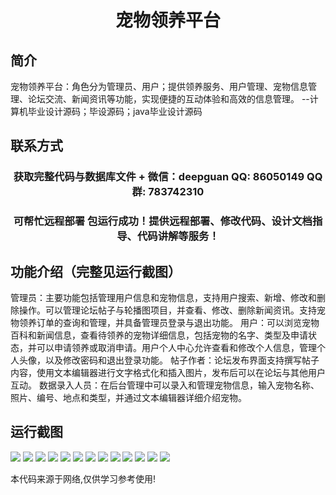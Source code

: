 <p><h1 align="center">宠物领养平台</h1></p>

## 简介
宠物领养平台：角色分为管理员、用户；提供领养服务、用户管理、宠物信息管理、论坛交流、新闻资讯等功能，实现便捷的互动体验和高效的信息管理。    --计算机毕业设计源码；毕设源码；java毕业设计源码


## 联系方式
<p><h3 align="center">获取完整代码与数据库文件 + 微信：deepguan QQ: 86050149 QQ群: 783742310</h3></p>
<p><h3 align="center">可帮忙远程部署 包运行成功！提供远程部署、修改代码、设计文档指导、代码讲解等服务！</h3></p>

## 功能介绍（完整见运行截图）
管理员：主要功能包括管理用户信息和宠物信息，支持用户搜索、新增、修改和删除操作。可以管理论坛帖子与轮播图项目，并查看、修改、删除新闻资讯。支持宠物领养订单的查询和管理，并具备管理员登录与退出功能。 用户：可以浏览宠物百科和新闻信息，查看待领养的宠物详细信息，包括宠物的名字、类型及申请状态，并可以申请领养或取消申请。用户个人中心允许查看和修改个人信息，管理个人头像，以及修改密码和退出登录功能。 帖子作者：论坛发布界面支持撰写帖子内容，使用文本编辑器进行文字格式化和插入图片，发布后可以在论坛与其他用户互动。 数据录入人员：在后台管理中可以录入和管理宠物信息，输入宠物名称、照片、编号、地点和类型，并通过文本编辑器详细介绍宠物。


## 运行截图
![](https://bs-1329754181.cos.ap-shanghai.myqcloud.com/ssm/PetAdoptionPlatform1/img/001.jpg)
![](https://bs-1329754181.cos.ap-shanghai.myqcloud.com/ssm/PetAdoptionPlatform1/img/002.jpg)
![](https://bs-1329754181.cos.ap-shanghai.myqcloud.com/ssm/PetAdoptionPlatform1/img/003.jpg)
![](https://bs-1329754181.cos.ap-shanghai.myqcloud.com/ssm/PetAdoptionPlatform1/img/004.jpg)
![](https://bs-1329754181.cos.ap-shanghai.myqcloud.com/ssm/PetAdoptionPlatform1/img/005.jpg)
![](https://bs-1329754181.cos.ap-shanghai.myqcloud.com/ssm/PetAdoptionPlatform1/img/006.jpg)
![](https://bs-1329754181.cos.ap-shanghai.myqcloud.com/ssm/PetAdoptionPlatform1/img/007.jpg)
![](https://bs-1329754181.cos.ap-shanghai.myqcloud.com/ssm/PetAdoptionPlatform1/img/008.jpg)
![](https://bs-1329754181.cos.ap-shanghai.myqcloud.com/ssm/PetAdoptionPlatform1/img/009.jpg)
![](https://bs-1329754181.cos.ap-shanghai.myqcloud.com/ssm/PetAdoptionPlatform1/img/010.jpg)
![](https://bs-1329754181.cos.ap-shanghai.myqcloud.com/ssm/PetAdoptionPlatform1/img/011.jpg)
![](https://bs-1329754181.cos.ap-shanghai.myqcloud.com/ssm/PetAdoptionPlatform1/img/012.jpg)
![](https://bs-1329754181.cos.ap-shanghai.myqcloud.com/ssm/PetAdoptionPlatform1/img/013.jpg)

<p>本代码来源于网络,仅供学习参考使用!</p>
